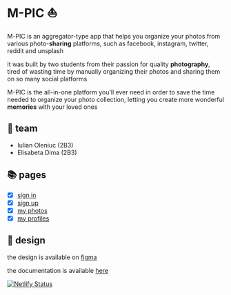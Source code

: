 # M-PIC ⛵

M-PIC is an aggregator-type app that helps you organize your photos from various photo-**sharing** platforms, such as facebook, instagram, twitter, reddit and unsplash

it was built by two students from their passion for quality **photography**, tired of wasting time by manually organizing their photos and sharing them on so many social platforms

M-PIC is the all-in-one platform you’ll ever need in order to save the time needed to organize your photo collection, letting you create more wonderful **memories** with your loved ones

## 🚀 team

- Iulian Oleniuc (2B3)
- Elisabeta Dima (2B3)

## 📚 pages

- [x] [sign in](https://validator.w3.org/nu/?doc=https%3A%2F%2Fm-pic.netlify.app%2Fhtml%2Fsign-in.html)
- [x] [sign up](https://validator.w3.org/nu/?doc=https%3A%2F%2Fm-pic.netlify.app%2Fhtml%2Fsign-up.html)
- [x] [my photos](https://validator.w3.org/nu/?doc=https%3A%2F%2Fm-pic.netlify.app%2Fhtml%2Fmy-photos.html)
- [x] [my profiles](https://validator.w3.org/nu/?doc=https%3A%2F%2Fm-pic.netlify.app%2Fhtml%2Fmy-profiles.html)

## 🎨 design

the design is available on [figma](https://www.figma.com/file/FPE0X6J8mfUDaEQ6Sg8xH9/web)

the documentation is available [here](https://m-pic.netlify.app/report)

[![Netlify Status](https://api.netlify.com/api/v1/badges/6360b353-ce76-4a7c-a391-939a84fa2b8f/deploy-status)](https://m-pic.netlify.app/html/sign-in.html)
